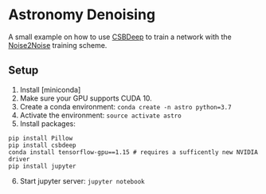 # Astronomy Denoising

A small example on how to use [CSBDeep](http://csbdeep.bioimagecomputing.com/) to train a network with the [Noise2Noise](https://arxiv.org/abs/1803.04189) training scheme.

## Setup
1. Install [miniconda]
2. Make sure your GPU supports CUDA 10.
3. Create a conda environment: `conda create -n astro python=3.7`
4. Activate the environment: `source activate astro`
5. Install packages:
```
pip install Pillow
pip install csbdeep
conda install tensorflow-gpu==1.15 # requires a sufficently new NVIDIA driver 
pip install jupyter
```
6. Start jupyter server: `jupyter notebook`
